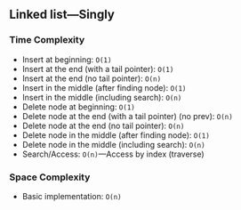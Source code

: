## Linked list—Singly

### Time Complexity
- Insert at beginning: `O(1)`
- Insert at the end (with a tail pointer): `O(1)`
- Insert at the end (no tail pointer): `O(n)`
- Insert in the middle (after finding node): `O(1)`
- Insert in the middle (including search): `O(n)`
- Delete node at beginning: `O(1)`
- Delete node at the end (with a tail pointer) (no prev): `O(n)`
- Delete node at the end (no tail pointer): `O(n)`
- Delete node in the middle (after finding node): `O(1)`
- Delete node in the middle (including search): `O(n)`
- Search/Access: `O(n)`—Access by index (traverse)

### Space Complexity
- Basic implementation: `O(n)`